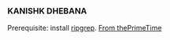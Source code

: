 ### KANISHK DHEBANA  


Prerequisite: install [ripgrep](https://github.com/BurntSushi/ripgrep).
[From thePrimeTime](https://www.youtube.com/watch?v=w7i4amO_zaE)


